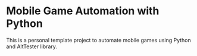 # Mobile Game Automation with Python

This is a personal template project to automate mobile games using Python and AltTester library.
